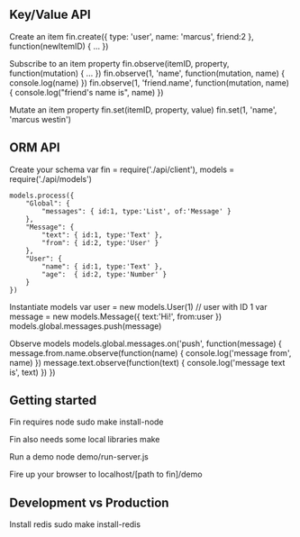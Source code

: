 Key/Value API
-------------
Create an item
	fin.create({ type: 'user', name: 'marcus', friend:2 }, function(newItemID) { ... })

Subscribe to an item property
	fin.observe(itemID, property, function(mutation) { ... })
	fin.observe(1, 'name', function(mutation, name) { console.log(name) })
	fin.observe(1, 'friend.name', function(mutation, name) { console.log("friend's name is", name) })

Mutate an item property
	fin.set(itemID, property, value)
	fin.set(1, 'name', 'marcus westin')


ORM API
-------
Create your schema
	var fin = require('./api/client'),
		models = require('./api/models')

	models.process({
		"Global": {
			"messages": { id:1, type:'List', of:'Message' }
		},
		"Message": {
			"text": { id:1, type:'Text' },
			"from": { id:2, type:'User' }
		},
		"User": {
			"name": { id:1, type:'Text' },
			"age":  { id:2, type:'Number' }
		}
	})

Instantiate models
	var user = new models.User(1) // user with ID 1
	var message = new models.Message({ text:'Hi!', from:user })
	models.global.messages.push(message)

Observe models
	models.global.messages.on('push', function(message) {
		message.from.name.observe(function(name) { console.log('message from', name) })
		message.text.observe(function(text) { console.log('message text is',  text) })
	})


Getting started
---------------
Fin requires node
	sudo make install-node

Fin also needs some local libraries
	make

Run a demo
	node demo/run-server.js

Fire up your browser to localhost/[path to fin]/demo


Development vs Production
-------------------------
Install redis
	sudo make install-redis
